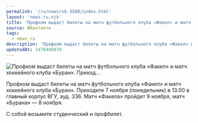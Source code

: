 ```yaml
---
permalink: '/ru/news/vk-3580/index.html'
layout: 'news.ru.njk'
title: 'Профком выдаст билеты на матч футбольного клуба «Факел» и матч хоккейного клуба «Буран». Приход…'
source: ВКонтакте
tags:
  - news_ru
description: 'Профком выдаст билеты на матч футбольного клуба «Факел» и матч хоккейного клуба «Буран». Приход…'
updatedAt: 1478440870
---
```

![Профком выдаст билеты на матч футбольного клуба «Факел» и матч хоккейного клуба «Буран». Приход…](https://sun9-49.userapi.com/impf/c636830/v636830484/2eda8/LViKbpdzY4I.jpg?size=1280x720&quality=96&sign=4c482874ed63273948fcaeef113d15e1&c_uniq_tag=WsR_6fub0CR3JmoptjCudVILlCwEEf8hYD6SflPchao&type=album)

Профком выдаст билеты на матч футбольного клуба «Факел» и матч хоккейного клуба «Буран». Приходите 7 ноября (понедельник) в 13.00 в главный корпус ВГУ, ауд. 336. Матч «Факела» пройдет 9 ноября, матч «Бурана» — 8 ноября.

С собой возьмите студенческий и профбилет.
